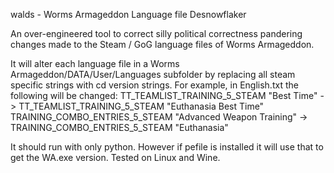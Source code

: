 walds - Worms Armageddon Language file Desnowflaker

An over-engineered tool to correct silly political correctness pandering changes made to the Steam / GoG language files of Worms Armageddon.

It will alter each language file in a Worms Armageddon/DATA/User/Languages subfolder by replacing all steam specific strings with cd version strings.
For example, in English.txt the following will be changed:
TT_TEAMLIST_TRAINING_5_STEAM  "Best Time" -> TT_TEAMLIST_TRAINING_5_STEAM  "Euthanasia Best Time"
TRAINING_COMBO_ENTRIES_5_STEAM "Advanced Weapon Training" -> TRAINING_COMBO_ENTRIES_5_STEAM "Euthanasia"

It should run with only python. However if pefile is installed it will use that to get the WA.exe version.
Tested on Linux and Wine.

